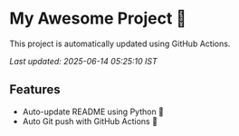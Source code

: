 # My Awesome Project 🚀

This project is automatically updated using GitHub Actions.

_Last updated: 2025-06-14 05:25:10 IST_

## Features
- Auto-update README using Python 🐍
- Auto Git push with GitHub Actions 🤖
